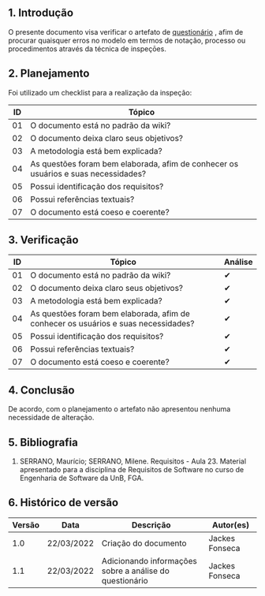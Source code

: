 ## 1. Introdução

O presente documento visa verificar o artefato de [questionário](../../../../elicitacao/tecnicas-elicitacao/questionario.md) , afim de procurar quaisquer erros no modelo em termos de notação, processo ou procedimentos através da técnica de inspeçōes.

## 2. Planejamento

Foi utilizado um checklist para a realização da inspeção:

| ID  | Tópico                                                                             |
| --- | ---------------------------------------------------------------------------------- |
| 01  | O documento está no padrão da wiki?                                                 |
| 02  | O documento deixa claro seus objetivos?                                            |
| 03  | A metodologia está bem explicada?                                                  |
| 04  | As questões foram bem elaborada, afim de conhecer os usuários e suas necessidades? |
| 05  | Possui identificação dos requisitos?                                               |
| 06  | Possui referências textuais?                                                       |
| 07  | O documento está coeso e coerente?                                                 |

## 3. Verificação

| ID  | Tópico                                                                             | Análise |
| --- | ---------------------------------------------------------------------------------- | ------- |
| 01  | O documento está no padrão da wiki?                                                 | ✔       |
| 02  | O documento deixa claro seus objetivos?                                            | ✔       |
| 03  | A metodologia está bem explicada?                                                  | ✔       |
| 04  | As questões foram bem elaborada, afim de conhecer os usuários e suas necessidades? | ✔       |
| 05  | Possui identificação dos requisitos?                                               | ✔       |
| 06  | Possui referências textuais?                                                       | ✔       |
| 07  | O documento está coeso e coerente?                                                 | ✔       |

## 4. Conclusão

De acordo, com o planejamento o artefato não apresentou nenhuma necessidade de alteração.

## 5. Bibliografia

1. SERRANO, Maurício; SERRANO, Milene. Requisitos - Aula 23. Material apresentado para a disciplina de Requisitos de Software no curso de Engenharia de Software da UnB, FGA.

## 6. Histórico de versão

| Versão | Data       | Descrição                                               | Autor(es)      |
| ------ | ---------- | ------------------------------------------------------- | -------------- |
| 1.0    | 22/03/2022 | Criação do documento                                    | Jackes Fonseca |
| 1.1    | 22/03/2022 | Adicionando informações sobre a análise do questionário | Jackes Fonseca |
